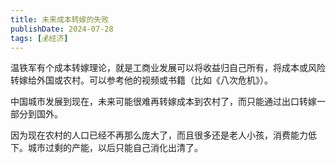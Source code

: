 ```yaml
---
title: 未来成本转嫁的失败
publishDate: 2024-07-28
tags: [💰经济]
---
```


温铁军有个成本转嫁理论，就是工商业发展可以将收益归自己所有，将成本或风险转嫁给外国或农村。可以参考他的视频或书籍（比如《八次危机》）。

中国城市发展到现在，未来可能很难再转嫁成本到农村了，而只能通过出口转嫁一部分到国外。

因为现在农村的人口已经不再那么庞大了，而且很多还是老人小孩，消费能力低下。城市过剩的产能，以后只能自己消化出清了。
